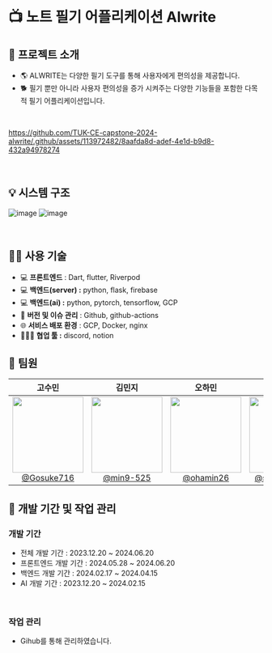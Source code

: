 <br>
  
# 📺 노트 필기 어플리케이션 Alwrite

## 🪇 프로젝트 소개

  - 🌎 ALWRITE는 다양한 필기 도구를 통해 사용자에게 편의성을 제공합니다.
  - 🐕 필기 뿐만 아니라 사용자 편의성을 증가 시켜주는 다양한 기능들을 포함한 다목적 필기 어플리케이션입니다.

<br/>

https://github.com/TUK-CE-capstone-2024-alwrite/.github/assets/113972482/8aafda8d-adef-4e1d-b9d8-432a94978274


<br>

## 💡 시스템 구조
![image](https://github.com/TUK-CE-capstone-2024-alwrite/.github/assets/113972482/e855d278-240d-41d7-8a76-0a1a0560d13c)
![image](https://github.com/TUK-CE-capstone-2024-alwrite/.github/assets/113972482/9fd7cda3-c0c8-4d6b-983f-2213fd0b5f43)

<br>

## 👩‍💻 사용 기술

- 💻 **프론트엔드** : Dart, flutter, Riverpod
- 💻 **백엔드(server) :** python, flask, firebase
- 💻 **백엔드(ai) :** python, pytorch, tensorflow, GCP
- 📝 **버전 및 이슈 관리** : Github, github-actions
- 🌐 **서비스 배포 환경** : GCP, Docker, nginx
- 👨🏻‍💻 **협업 툴 :** discord, notion

## 🧞 팀원
<div>

| **고수민** | **김민지** | **오하민** | **황선호** |
| :------: | :------: | :------: | :------: |
| [<img width="140px" src="https://avatars.githubusercontent.com/u/80901129?v=4" height=150 width=150> <br/> @Gosuke716](https://github.com/Gosuke716) | [<img width="140px" src="https://avatars.githubusercontent.com/u/102501739?v=4" height=150 width=150> <br/> @min9-525](https://github.com/min9-525) | [<img width="140px" src="https://avatars.githubusercontent.com/u/113972482?v=4" height=150 width=150> <br/> @ohamin26](https://github.com/ohamin26) | [<img width="140px" src="https://avatars.githubusercontent.com/u/145864444?v=4" height=150 width=150> <br/> @ssssssssssun](https://github.com/ssssssssssun) |

</div>

## 🎯 개발 기간 및 작업 관리

### 개발 기간

- 전체 개발 기간 : 2023.12.20 ~ 2024.06.20
- 프론트엔드 개발 기간 : 2024.05.28 ~ 2024.06.20
- 백엔드 개발 기간 : 2024.02.17 ~ 2024.04.15
- AI 개발 기간 : 2023.12.20 ~ 2024.02.15

<br>

### 작업 관리

- Gihub를 통해 관리하였습니다.
